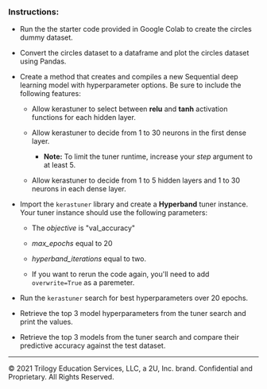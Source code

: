 ### Instructions:

* Run the the starter code provided in Google Colab to create the circles dummy dataset.

* Convert the circles dataset to a dataframe and plot the circles dataset using Pandas.

* Create a method that creates and compiles a new Sequential deep learning model with hyperparameter options. Be sure to include the following features:

  * Allow kerastuner to select between **relu** and **tanh** activation functions for each hidden layer.

  * Allow kerastuner to decide from 1 to 30 neurons in the first dense layer.

    * **Note:** To limit the tuner runtime, increase your *step* argument to at least 5.

  * Allow kerastuner to decide from 1 to 5 hidden layers and 1 to 30 neurons in each dense layer.

* Import the `kerastuner` library and create a **Hyperband** tuner instance. Your tuner instance should use the following parameters:

  * The *objective* is "val_accuracy"

  * *max_epochs* equal to 20

  * *hyperband_iterations* equal to two.

  * If you want to rerun the code again, you'll need to add `overwrite=True` as a paremeter. 

* Run the `kerastuner` search for best hyperparameters over 20 epochs.

* Retrieve the top 3 model hyperparameters from the tuner search and print the values.

* Retrieve the top 3 models from the tuner search and compare their predictive accuracy against the test dataset.

---

© 2021 Trilogy Education Services, LLC, a 2U, Inc. brand.  Confidential and Proprietary.  All Rights Reserved.